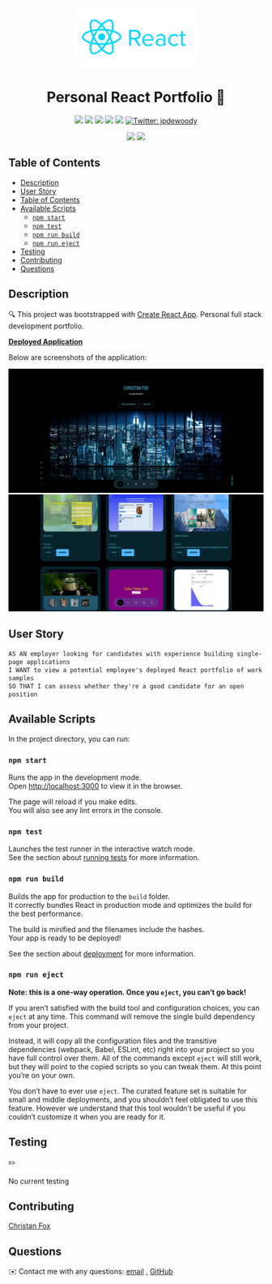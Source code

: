 <p align="center">
    <img src="./src/assets/react-logo.svg" />
</p>
<h1 align="center"> Personal React Portfolio 👋</h1>
  
<p align="center">
    <img src="https://img.shields.io/github/repo-size/ChristanFox/friendly-octo-pancake" />
    <img src="https://img.shields.io/github/languages/count/ChristanFox/friendly-octo-pancake"  />
    <img src="https://img.shields.io/badge/license-MPL--2.0-orange" />
    <img src="https://img.shields.io/github/last-commit/ChristanFox/friendly-octo-pancake" >
    <a href="https://github.com/ChristanFox"><img src="https://img.shields.io/github/followers/ChristanFox?style=social" target="_blank" /></a>
    <a href="https://twitter.com/ChristanFox">
        <img alt="Twitter: jpdewoody" src="https://img.shields.io/twitter/follow/ChristanFox.svg?style=social" target="_blank" />
    </a>
</p>
  
<p align="center">
    <img src="https://img.shields.io/badge/javascript-yellow" />
    <img src="https://img.shields.io/badge/react-green" />
</p>

## Table of Contents

- [Description](#description)
- [User Story](#user-story)
- [Table of Contents](#table-of-contents)
- [Available Scripts](#available-scripts)
  - [`npm start`](#npm-start)
  - [`npm test`](#npm-test)
  - [`npm run build`](#npm-run-build)
  - [`npm run eject`](#npm-run-eject)
- [Testing](#testing)
- [Contributing](#contributing)
- [Questions](#questions)

## Description

🔍 This project was bootstrapped with [Create React App](https://github.com/facebook/create-react-app). Personal full stack development portfolio.

**[Deployed Application](https://ChristanFox.github.io/friendly-octo-pancake)**

Below are screenshots of the application:

![personal-react-portfolio](./src/assets/screenshot.png)
![personal-react-portfolio-projects](./src/assets/screenshot2.png)

## User Story

```
AS AN employer looking for candidates with experience building single-page applications
I WANT to view a potential employee's deployed React portfolio of work samples
SO THAT I can assess whether they're a good candidate for an open position
```

## Available Scripts

In the project directory, you can run:

### `npm start`

Runs the app in the development mode.<br />
Open [http://localhost:3000](http://localhost:3000) to view it in the browser.

The page will reload if you make edits.<br />
You will also see any lint errors in the console.

### `npm test`

Launches the test runner in the interactive watch mode.<br />
See the section about [running tests](https://facebook.github.io/create-react-app/docs/running-tests) for more information.

### `npm run build`

Builds the app for production to the `build` folder.<br />
It correctly bundles React in production mode and optimizes the build for the best performance.

The build is minified and the filenames include the hashes.<br />
Your app is ready to be deployed!

See the section about [deployment](https://facebook.github.io/create-react-app/docs/deployment) for more information.

### `npm run eject`

**Note: this is a one-way operation. Once you `eject`, you can’t go back!**

If you aren’t satisfied with the build tool and configuration choices, you can `eject` at any time. This command will remove the single build dependency from your project.

Instead, it will copy all the configuration files and the transitive dependencies (webpack, Babel, ESLint, etc) right into your project so you have full control over them. All of the commands except `eject` will still work, but they will point to the copied scripts so you can tweak them. At this point you’re on your own.

You don’t have to ever use `eject`. The curated feature set is suitable for small and middle deployments, and you shouldn’t feel obligated to use this feature. However we understand that this tool wouldn’t be useful if you couldn’t customize it when you are ready for it.

## Testing

✏️

No current testing

## Contributing

[Christan Fox](https://github.com/christanfox)

## Questions

✉️ Contact me with any questions: [email](mailto:christanfox@gmail.com) , [GitHub](https://github.com/christanfox)<br />

